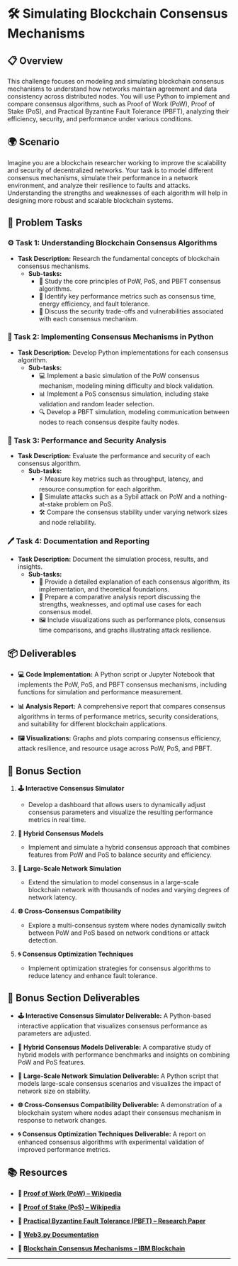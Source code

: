 # 🛠️ Simulating Blockchain Consensus Mechanisms

## 📋 Overview
This challenge focuses on modeling and simulating blockchain consensus mechanisms to understand how networks maintain agreement and data consistency across distributed nodes. You will use Python to implement and compare consensus algorithms, such as Proof of Work (PoW), Proof of Stake (PoS), and Practical Byzantine Fault Tolerance (PBFT), analyzing their efficiency, security, and performance under various conditions.

## 🌍 Scenario
Imagine you are a blockchain researcher working to improve the scalability and security of decentralized networks. Your task is to model different consensus mechanisms, simulate their performance in a network environment, and analyze their resilience to faults and attacks. Understanding the strengths and weaknesses of each algorithm will help in designing more robust and scalable blockchain systems.

## 📝 Problem Tasks

### ⚙️ Task 1: Understanding Blockchain Consensus Algorithms
- **Task Description:** Research the fundamental concepts of blockchain consensus mechanisms.
  - **Sub-tasks:**
    - 📐 Study the core principles of PoW, PoS, and PBFT consensus algorithms.
    - 🧮 Identify key performance metrics such as consensus time, energy efficiency, and fault tolerance.
    - 🔧 Discuss the security trade-offs and vulnerabilities associated with each consensus mechanism.

### 🔬 Task 2: Implementing Consensus Mechanisms in Python
- **Task Description:** Develop Python implementations for each consensus algorithm.
  - **Sub-tasks:**
    - 💻 Implement a basic simulation of the PoW consensus mechanism, modeling mining difficulty and block validation.
    - 📊 Implement a PoS consensus simulation, including stake validation and random leader selection.
    - 🔍 Develop a PBFT simulation, modeling communication between nodes to reach consensus despite faulty nodes.

### 🔧 Task 3: Performance and Security Analysis
- **Task Description:** Evaluate the performance and security of each consensus algorithm.
  - **Sub-tasks:**
    - ⚡ Measure key metrics such as throughput, latency, and resource consumption for each algorithm.
    - 🔄 Simulate attacks such as a Sybil attack on PoW and a nothing-at-stake problem on PoS.
    - 🛠️ Compare the consensus stability under varying network sizes and node reliability.

### 🖊️ Task 4: Documentation and Reporting
- **Task Description:** Document the simulation process, results, and insights.
  - **Sub-tasks:**
    - 📄 Provide a detailed explanation of each consensus algorithm, its implementation, and theoretical foundations.
    - 📝 Prepare a comparative analysis report discussing the strengths, weaknesses, and optimal use cases for each consensus model.
    - 🖼️ Include visualizations such as performance plots, consensus time comparisons, and graphs illustrating attack resilience.

## 📦 Deliverables
- **💻 Code Implementation:**
  A Python script or Jupyter Notebook that implements the PoW, PoS, and PBFT consensus mechanisms, including functions for simulation and performance measurement.

- **📊 Analysis Report:**
  A comprehensive report that compares consensus algorithms in terms of performance metrics, security considerations, and suitability for different blockchain applications.

- **🖼️ Visualizations:**
  Graphs and plots comparing consensus efficiency, attack resilience, and resource usage across PoW, PoS, and PBFT.

## 🎁 Bonus Section
1. **🕹️ Interactive Consensus Simulator**
   - Develop a dashboard that allows users to dynamically adjust consensus parameters and visualize the resulting performance metrics in real time.

2. **🧮 Hybrid Consensus Models**
   - Implement and simulate a hybrid consensus approach that combines features from PoW and PoS to balance security and efficiency.

3. **🔄 Large-Scale Network Simulation**
   - Extend the simulation to model consensus in a large-scale blockchain network with thousands of nodes and varying degrees of network latency.

4. **🌐 Cross-Consensus Compatibility**
   - Explore a multi-consensus system where nodes dynamically switch between PoW and PoS based on network conditions or attack detection.

5. **🌀 Consensus Optimization Techniques**
   - Implement optimization strategies for consensus algorithms to reduce latency and enhance fault tolerance.

## 🏅 Bonus Section Deliverables
- **🕹️ Interactive Consensus Simulator Deliverable:**
  A Python-based interactive application that visualizes consensus performance as parameters are adjusted.

- **🧮 Hybrid Consensus Models Deliverable:**
  A comparative study of hybrid models with performance benchmarks and insights on combining PoW and PoS features.

- **🔄 Large-Scale Network Simulation Deliverable:**
  A Python script that models large-scale consensus scenarios and visualizes the impact of network size on stability.

- **🌐 Cross-Consensus Compatibility Deliverable:**
  A demonstration of a blockchain system where nodes adapt their consensus mechanism in response to network changes.

- **🌀 Consensus Optimization Techniques Deliverable:**
  A report on enhanced consensus algorithms with experimental validation of improved performance metrics.

## 📚 Resources

- **🔗 [Proof of Work (PoW) – Wikipedia](https://en.wikipedia.org/wiki/Proof_of_work)**

- **🔗 [Proof of Stake (PoS) – Wikipedia](https://en.wikipedia.org/wiki/Proof_of_stake)**

- **🔗 [Practical Byzantine Fault Tolerance (PBFT) – Research Paper](https://pmg.csail.mit.edu/papers/osdi99.pdf)**

- **🔗 [Web3.py Documentation](https://web3py.readthedocs.io/en/stable/)**

- **🔗 [Blockchain Consensus Mechanisms – IBM Blockchain](https://www.ibm.com/topics/blockchain-consensus)**

---
